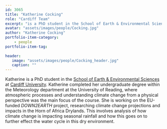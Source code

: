 ```yaml
---
id: 3065
title: "Katherine Cocking"
role: "Cardiff Team"
excerpt: "is a PhD student in the School of Earth & Environmental Sciences at Cardiff University."
avatar: "assets/images/people/Cocking.jpg"
author: "Katherine Cocking"
portfolio-item-category:
    - people
portfolio-item-tag:
    
header:
   image: "assets/images/people/Cocking_header.jpg"
   caption: ""
---
```


Katherine is a PhD student in the [School of Earth & Environmental Sciences](https://www.cardiff.ac.uk/earth-environmental-sciences) at [Cardiff University](https://www.cardiff.ac.uk). Katherine completed her undergraduate degree within the Meteorology department at the University of Reading, where atmospheric processes and understanding climate change from a physical perspective was the main focus of the course.  She is working on the EU-funded _DOWN2EARTH_ project, researching climate change projections and impacts in the Horn of Africa Drylands. This involves analysis of how climate change is impacting seasonal rainfall and how this goes on to further effect the water cycle in this dry environment. 